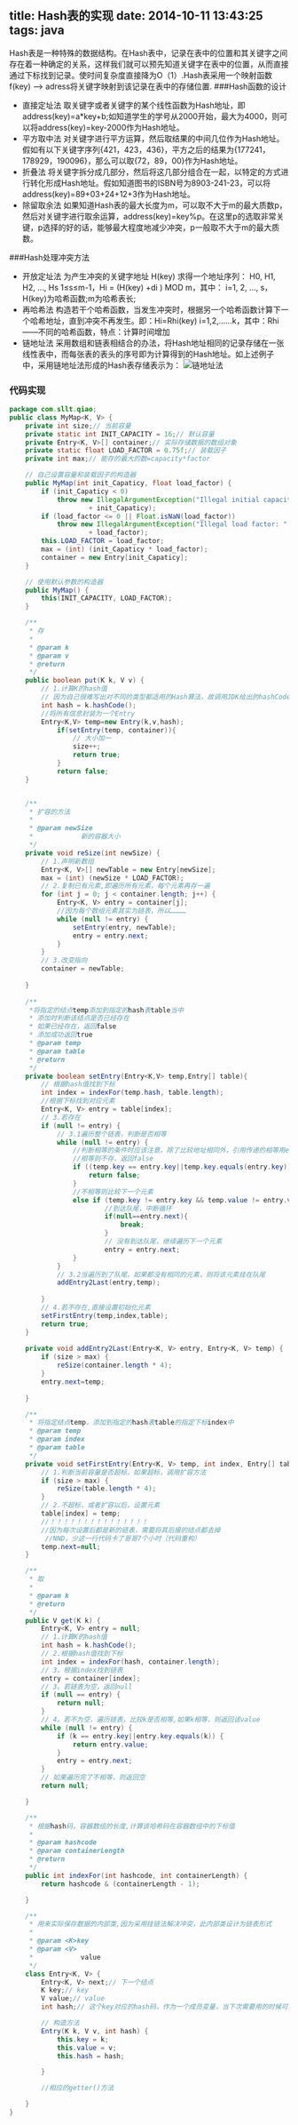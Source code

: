 title: Hash表的实现
date: 2014-10-11 13:43:25
tags: java
---
Hash表是一种特殊的数据结构。在Hash表中，记录在表中的位置和其关键字之间存在着一种确定的关系，这样我们就可以预先知道关键字在表中的位置，从而直接通过下标找到记录。使时间复杂度直接降为O（1）.Hash表采用一个映射函数f(key) --> adress将关键字映射到该记录在表中的存储位置.
###Hash函数的设计
* 直接定址法 
    取关键字或者关键字的某个线性函数为Hash地址，即address(key)=a*key+b;如知道学生的学号从2000开始，最大为4000，则可以将address(key)=key-2000作为Hash地址。
* 平方取中法
    对关键字进行平方运算，然后取结果的中间几位作为Hash地址。假如有以下关键字序列{421，423，436}，平方之后的结果为{177241，178929，190096}，那么可以取{72，89，00}作为Hash地址。
* 折叠法
    将关键字拆分成几部分，然后将这几部分组合在一起，以特定的方式进行转化形成Hash地址。假如知道图书的ISBN号为8903-241-23，可以将address(key)=89+03+24+12+3作为Hash地址。
* 除留取余法
    如果知道Hash表的最大长度为m，可以取不大于m的最大质数p，然后对关键字进行取余运算，address(key)=key%p。在这里p的选取非常关键，p选择的好的话，能够最大程度地减少冲突，p一般取不大于m的最大质数。

###Hash处理冲突方法
* 开放定址法
    为产生冲突的关键字地址 H(key) 求得一个地址序列： H0, H1, H2, …, Hs  1≤s≤m-1，Hi = (H(key) +di ) MOD m，其中： i=1, 2, …, s，H(key)为哈希函数;m为哈希表长;
* 再哈希法
    构造若干个哈希函数，当发生冲突时，根据另一个哈希函数计算下一个哈希地址，直到冲突不再发生。即：Hi=Rhi(key)    i=1,2,……k，其中：Rhi——不同的哈希函数，特点：计算时间增加
* 链地址法
    采用数组和链表相结合的办法，将Hash地址相同的记录存储在一张线性表中，而每张表的表头的序号即为计算得到的Hash地址。如上述例子中，采用链地址法形成的Hash表存储表示为：
    ![链地址法](http://pic002.cnblogs.com/images/2012/288799/2012092709470640.jpg)

### 代码实现
```java
package com.sllt.qiao;
public class MyMap<K, V> {
    private int size;// 当前容量
    private static int INIT_CAPACITY = 16;// 默认容量
    private Entry<K, V>[] container;// 实际存储数据的数组对象
    private static float LOAD_FACTOR = 0.75f;// 装载因子
    private int max;// 能存的最大的数=capacity*factor

    // 自己设置容量和装载因子的构造器
    public MyMap(int init_Capaticy, float load_factor) {
        if (init_Capaticy < 0)
            throw new IllegalArgumentException("Illegal initial capacity: "
                    + init_Capaticy);
        if (load_factor <= 0 || Float.isNaN(load_factor))
            throw new IllegalArgumentException("Illegal load factor: "
                    + load_factor);
        this.LOAD_FACTOR = load_factor;
        max = (int) (init_Capaticy * load_factor);
        container = new Entry[init_Capaticy];
    }

    // 使用默认参数的构造器
    public MyMap() {
        this(INIT_CAPACITY, LOAD_FACTOR);
    }

    /**
     * 存
     * 
     * @param k
     * @param v
     * @return
     */
    public boolean put(K k, V v) {
        // 1.计算K的hash值
        // 因为自己很难写出对不同的类型都适用的Hash算法，故调用JDK给出的hashCode()方法来计算hash值
        int hash = k.hashCode();
        //将所有信息封装为一个Entry
        Entry<K,V> temp=new Entry(k,v,hash);
            if(setEntry(temp, container)){
                // 大小加一
                size++;
                return true;
            }
            return false;
    }


    /**
     * 扩容的方法
     * 
     * @param newSize
     *            新的容器大小
     */
    private void reSize(int newSize) {
        // 1.声明新数组
        Entry<K, V>[] newTable = new Entry[newSize];
        max = (int) (newSize * LOAD_FACTOR);
        // 2.复制已有元素,即遍历所有元素，每个元素再存一遍
        for (int j = 0; j < container.length; j++) {
            Entry<K, V> entry = container[j];
            //因为每个数组元素其实为链表，所以…………
            while (null != entry) {
                setEntry(entry, newTable);
                entry = entry.next;
            }
        }
        // 3.改变指向
        container = newTable;
        
    }
    
    /**
     *将指定的结点temp添加到指定的hash表table当中
     * 添加时判断该结点是否已经存在
     * 如果已经存在，返回false
     * 添加成功返回true
     * @param temp
     * @param table
     * @return
     */
    private boolean setEntry(Entry<K,V> temp,Entry[] table){
        // 根据hash值找到下标
        int index = indexFor(temp.hash, table.length);
        //根据下标找到对应元素
        Entry<K, V> entry = table[index];
        // 3.若存在
        if (null != entry) {
            // 3.1遍历整个链表，判断是否相等
            while (null != entry) {
                //判断相等的条件时应该注意，除了比较地址相同外，引用传递的相等用equals()方法比较
                //相等则不存，返回false
                if ((temp.key == entry.key||temp.key.equals(entry.key)) && temp.hash == entry.hash&&(temp.value==entry.value||temp.value.equals(entry.value))) {
                    return false;
                }
                //不相等则比较下一个元素
                else if (temp.key != entry.key && temp.value != entry.value) {
                        //到达队尾，中断循环
                        if(null==entry.next){
                            break;
                        }
                        // 没有到达队尾，继续遍历下一个元素
                        entry = entry.next;
                }
            }
            // 3.2当遍历到了队尾，如果都没有相同的元素，则将该元素挂在队尾
            addEntry2Last(entry,temp);
                
        }
        // 4.若不存在,直接设置初始化元素
        setFirstEntry(temp,index,table);
        return true;
    }
    
    private void addEntry2Last(Entry<K, V> entry, Entry<K, V> temp) {
        if (size > max) {
            reSize(container.length * 4);
        }
        entry.next=temp;
        
    }

    /**
     * 将指定结点temp，添加到指定的hash表table的指定下标index中
     * @param temp
     * @param index
     * @param table
     */
    private void setFirstEntry(Entry<K, V> temp, int index, Entry[] table) {
        // 1.判断当前容量是否超标，如果超标，调用扩容方法
        if (size > max) {
            reSize(table.length * 4);
        }
        // 2.不超标，或者扩容以后，设置元素
        table[index] = temp;
        //！！！！！！！！！！！！！！！
        //因为每次设置后都是新的链表，需要将其后接的结点都去掉
         //NND，少这一行代码卡了哥哥7个小时（代码重构）
        temp.next=null;
    }

    /**
     * 取
     * 
     * @param k
     * @return
     */
    public V get(K k) {
        Entry<K, V> entry = null;
        // 1.计算K的hash值
        int hash = k.hashCode();
        // 2.根据hash值找到下标
        int index = indexFor(hash, container.length);
        // 3。根据index找到链表
        entry = container[index];
        // 3。若链表为空，返回null
        if (null == entry) {
            return null;
        }
        // 4。若不为空，遍历链表，比较k是否相等,如果k相等，则返回该value
        while (null != entry) {
            if (k == entry.key||entry.key.equals(k)) {
                return entry.value;
            }
            entry = entry.next;
        }
        // 如果遍历完了不相等，则返回空
        return null;

    }

    /**
     * 根据hash码，容器数组的长度,计算该哈希码在容器数组中的下标值
     * 
     * @param hashcode
     * @param containerLength
     * @return
     */
    public int indexFor(int hashcode, int containerLength) {
        return hashcode & (containerLength - 1);

    }

    /**
     * 用来实际保存数据的内部类,因为采用挂链法解决冲突，此内部类设计为链表形式
     * 
     * @param <K>key
     * @param <V>
     *            value
     */
    class Entry<K, V> {
        Entry<K, V> next;// 下一个结点
        K key;// key
        V value;// value
        int hash;// 这个key对应的hash码，作为一个成员变量，当下次需要用的时候可以不用重新计算

        // 构造方法
        Entry(K k, V v, int hash) {
            this.key = k;
            this.value = v;
            this.hash = hash;

        }

        //相应的getter()方法

    }
}
```